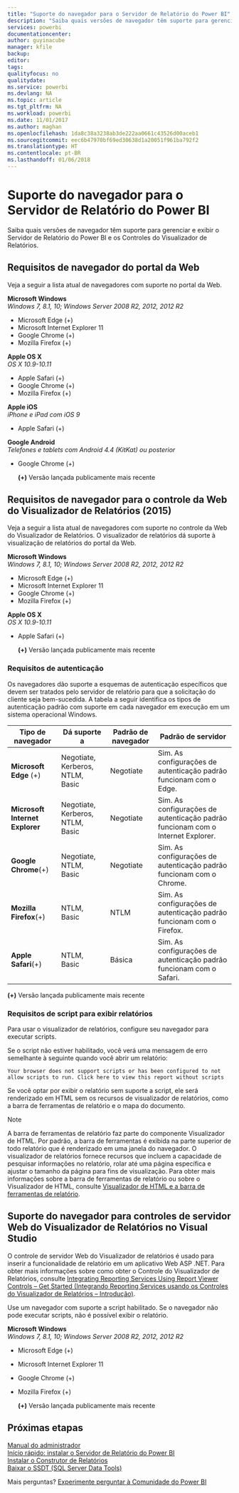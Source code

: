 ```yaml
---
title: "Suporte do navegador para o Servidor de Relatório do Power BI"
description: "Saiba quais versões de navegador têm suporte para gerenciar e exibir o Servidor de Relatório do Power BI e os Controles do Visualizador de Relatórios."
services: powerbi
documentationcenter: 
author: guyinacube
manager: kfile
backup: 
editor: 
tags: 
qualityfocus: no
qualitydate: 
ms.service: powerbi
ms.devlang: NA
ms.topic: article
ms.tgt_pltfrm: NA
ms.workload: powerbi
ms.date: 11/01/2017
ms.author: maghan
ms.openlocfilehash: 1da8c38a3238ab3de222aa0661c43526d00aceb1
ms.sourcegitcommit: eec6b47970bf69ed30638d1a20051f961ba792f2
ms.translationtype: HT
ms.contentlocale: pt-BR
ms.lasthandoff: 01/06/2018
---
```

# <a name="browser-support-for-power-bi-report-server"></a>Suporte do navegador para o Servidor de Relatório do Power BI
Saiba quais versões de navegador têm suporte para gerenciar e exibir o Servidor de Relatório do Power BI e os Controles do Visualizador de Relatórios.

## <a name="browser-requirements-for-the-web-portal"></a>Requisitos de navegador do portal da Web
Veja a seguir a lista atual de navegadores com suporte no portal da Web.

**Microsoft Windows**  
*Windows 7, 8.1, 10; Windows Server 2008 R2, 2012, 2012 R2*

* Microsoft Edge (+)
* Microsoft Internet Explorer 11
* Google Chrome (+)
* Mozilla Firefox (+)

**Apple OS X**  
*OS X 10.9-10.11*

* Apple Safari (+)
* Google Chrome (+)
* Mozilla Firefox (+)

**Apple iOS**  
*iPhone e iPad com iOS 9*

* Apple Safari (+)

**Google Android**  
*Telefones e tablets com Android 4.4 (KitKat) ou posterior*

* Google Chrome (+)
  
  **(+)** Versão lançada publicamente mais recente

## <a name="browser-requirements-for-the-report-viewer-web-control-2015"></a>Requisitos de navegador para o controle da Web do Visualizador de Relatórios (2015)
Veja a seguir a lista atual de navegadores com suporte no controle da Web do Visualizador de Relatórios. O visualizador de relatórios dá suporte à visualização de relatórios do portal da Web.

**Microsoft Windows**  
*Windows 7, 8.1, 10; Windows Server 2008 R2, 2012, 2012 R2*

* Microsoft Edge (+)
* Microsoft Internet Explorer 11
* Google Chrome (+)
* Mozilla Firefox (+)

**Apple OS X**  
*OS X 10.9-10.11*

* Apple Safari (+)
  
  **(+)** Versão lançada publicamente mais recente

### <a name="authentication-requirements"></a>Requisitos de autenticação
Os navegadores dão suporte a esquemas de autenticação específicos que devem ser tratados pelo servidor de relatório para que a solicitação do cliente seja bem-sucedida. A tabela a seguir identifica os tipos de autenticação padrão com suporte em cada navegador em execução em um sistema operacional Windows.

| **Tipo de navegador** | **Dá suporte a** | **Padrão de navegador** | **Padrão de servidor** |
| --- | --- | --- | --- |
| **Microsoft Edge** (+) |Negotiate, Kerberos, NTLM, Basic |Negotiate |Sim. As configurações de autenticação padrão funcionam com o Edge. |
| **Microsoft Internet Explorer** |Negotiate, Kerberos, NTLM, Basic |Negotiate |Sim. As configurações de autenticação padrão funcionam com o Internet Explorer. |
| **Google Chrome**(+) |Negotiate, NTLM, Basic |Negotiate |Sim. As configurações de autenticação padrão funcionam com o Chrome. |
| **Mozilla Firefox**(+) |NTLM, Basic |NTLM |Sim. As configurações de autenticação padrão funcionam com o Firefox. |
| **Apple Safari**(+) |NTLM, Basic |Básica |Sim. As configurações de autenticação padrão funcionam com o Safari. |

 **(+)** Versão lançada publicamente mais recente

### <a name="script-requirements-for-viewing-reports"></a>Requisitos de script para exibir relatórios
Para usar o visualizador de relatórios, configure seu navegador para executar scripts.

Se o script não estiver habilitado, você verá uma mensagem de erro semelhante à seguinte quando você abrir um relatório:

```
Your browser does not support scripts or has been configured to not allow scripts to run. Click here to view this report without scripts
```

 Se você optar por exibir o relatório sem suporte a script, ele será renderizado em HTML sem os recursos de visualizador de relatórios, como a barra de ferramentas de relatório e o mapa do documento.

> [!NOTE]
> A barra de ferramentas de relatório faz parte do componente Visualizador de HTML. Por padrão, a barra de ferramentas é exibida na parte superior de todo relatório que é renderizado em uma janela do navegador. O visualizador de relatórios fornece recursos que incluem a capacidade de pesquisar informações no relatório, rolar até uma página específica e ajustar o tamanho da página para fins de visualização. Para obter mais informações sobre a barra de ferramentas de relatório ou sobre o Visualizador de HTML, consulte [Visualizador de HTML e a barra de ferramentas de relatório](https://docs.microsoft.com/sql/reporting-services/html-viewer-and-the-report-toolbar).
> 
> 

## <a name="browser-support-for-report-viewer-web-server-controls-in-visual-studio"></a>Suporte do navegador para controles de servidor Web do Visualizador de Relatórios no Visual Studio
O controle de servidor Web do Visualizador de relatórios é usado para inserir a funcionalidade de relatório em um aplicativo Web ASP .NET. Para obter mais informações sobre como obter o Controle do Visualizador de Relatórios, consulte [Integrating Reporting Services Using Report Viewer Controls – Get Started (Integrando Reporting Services usando os Controles do Visualizador de Relatórios – Introdução)](https://docs.microsoft.com/sql/reporting-services/application-integration/integrating-reporting-services-using-reportviewer-controls-get-started).

Use um navegador com suporte a script habilitado. Se o navegador não pode executar scripts, não é possível exibir o relatório.

**Microsoft Windows**  
*Windows 7, 8.1, 10; Windows Server 2008 R2, 2012, 2012 R2*

* Microsoft Edge (+)
* Microsoft Internet Explorer 11
* Google Chrome (+)
* Mozilla Firefox (+)
  
  **(+)** Versão lançada publicamente mais recente

## <a name="next-steps"></a>Próximas etapas
[Manual do administrador](admin-handbook-overview.md)  
[Início rápido: instalar o Servidor de Relatório do Power BI](quickstart-install-report-server.md)  
[Instalar o Construtor de Relatórios](https://docs.microsoft.com/sql/reporting-services/install-windows/install-report-builder)  
[Baixar o SSDT (SQL Server Data Tools)](http://go.microsoft.com/fwlink/?LinkID=616714)

Mais perguntas? [Experimente perguntar à Comunidade do Power BI](https://community.powerbi.com/)

